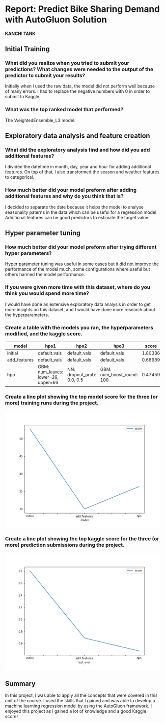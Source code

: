 # Report: Predict Bike Sharing Demand with AutoGluon Solution
#### KANCHI TANK

## Initial Training
### What did you realize when you tried to submit your predictions? What changes were needed to the output of the predictor to submit your results?
Initially when I used the raw data, the model did not perform well because of many errors. I had to replace the negative numbers with 0 in order to submit to Kaggle.

### What was the top ranked model that performed?
The WeightedEnsemble_L3 model.

## Exploratory data analysis and feature creation
### What did the exploratory analysis find and how did you add additional features?
I divided the datetime in month, day, year and hour for adding additional features. On top of that, I also transformed the season and weather features to categorical.

### How much better did your model preform after adding additional features and why do you think that is?
I decided to separate the date because it helps the model to analyse seasonality paterns in the data which can be useful for a regression model. Additional features can be good predictors to estimate the target value.

## Hyper parameter tuning
### How much better did your model preform after trying different hyper parameters?
Hyper parameter tuning was useful in some cases but it did not improve the performance of the model much, some configurations where useful but others harmed the model performance.

### If you were given more time with this dataset, where do you think you would spend more time?
I would have done an extensive exploratory data analysis in order to get more insights on this dataset, and I would have done more research about the hyperparameters.

### Create a table with the models you ran, the hyperparameters modified, and the kaggle score.
|model|hpo1|hpo2|hpo3|score|
|--|--|--|--|--|
|initial|default_vals|default_vals|default_vals|1.80386|
|add_features|default_vals|default_vals|default_vals|0.68989|
|hpo|GBM: num_leaves: lower=26, upper=66|NN: dropout_prob: 0.0, 0.5|GBM: num_boost_round: 100|0.47459|

### Create a line plot showing the top model score for the three (or more) training runs during the project.

![model_train_score.png](model_train_score.png)

### Create a line plot showing the top kaggle score for the three (or more) prediction submissions during the project.

![model_test_score.png](model_test_score.png)

## Summary
In this project, I was able to apply all the concepts that were covered in this unit of the course. I used the skills that I gained and was able to develop a machine learning regression model by using the AutoGluon framework. I enjoyed this project as I gained a lot of knowledge and a good Kaggle score!
